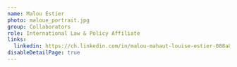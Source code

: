 ```yaml
---
name: Malou Estier
photo: maloue_portrait.jpg
group: Collaborators
role: International Law & Policy Affiliate
links:
  linkedin: https://ch.linkedin.com/in/malou-mahaut-louise-estier-088a87193
disableDetailPage: true
---
```

